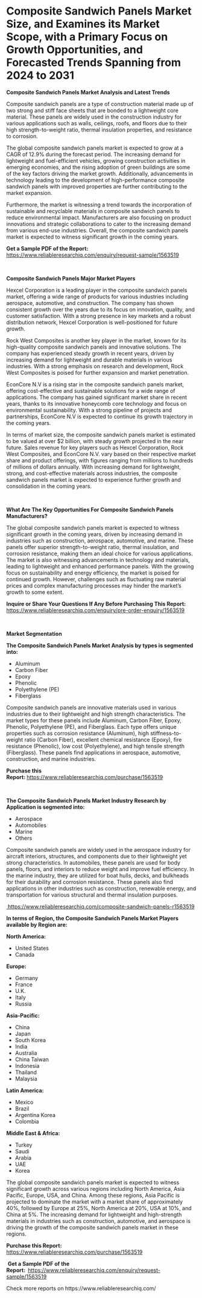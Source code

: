 <p><h1>Composite Sandwich Panels Market Size, and Examines its Market Scope, with a Primary Focus on Growth Opportunities, and Forecasted Trends Spanning from 2024 to 2031</h1></p><p><strong>Composite Sandwich Panels Market Analysis and Latest Trends</strong></p>
<p><p>Composite sandwich panels are a type of construction material made up of two strong and stiff face sheets that are bonded to a lightweight core material. These panels are widely used in the construction industry for various applications such as walls, ceilings, roofs, and floors due to their high strength-to-weight ratio, thermal insulation properties, and resistance to corrosion.</p><p>The global composite sandwich panels market is expected to grow at a CAGR of 12.9% during the forecast period. The increasing demand for lightweight and fuel-efficient vehicles, growing construction activities in emerging economies, and the rising adoption of green buildings are some of the key factors driving the market growth. Additionally, advancements in technology leading to the development of high-performance composite sandwich panels with improved properties are further contributing to the market expansion.</p><p>Furthermore, the market is witnessing a trend towards the incorporation of sustainable and recyclable materials in composite sandwich panels to reduce environmental impact. Manufacturers are also focusing on product innovations and strategic collaborations to cater to the increasing demand from various end-use industries. Overall, the composite sandwich panels market is expected to witness significant growth in the coming years.</p></p>
<p><strong>Get a Sample PDF of the Report:&nbsp;</strong> <a href="https://www.reliableresearchiq.com/enquiry/request-sample/1563519">https://www.reliableresearchiq.com/enquiry/request-sample/1563519</a></p>
<p>&nbsp;</p>
<p><strong>Composite Sandwich Panels Major Market Players</strong></p>
<p><p>Hexcel Corporation is a leading player in the composite sandwich panels market, offering a wide range of products for various industries including aerospace, automotive, and construction. The company has shown consistent growth over the years due to its focus on innovation, quality, and customer satisfaction. With a strong presence in key markets and a robust distribution network, Hexcel Corporation is well-positioned for future growth.</p><p>Rock West Composites is another key player in the market, known for its high-quality composite sandwich panels and innovative solutions. The company has experienced steady growth in recent years, driven by increasing demand for lightweight and durable materials in various industries. With a strong emphasis on research and development, Rock West Composites is poised for further expansion and market penetration.</p><p>EconCore N.V is a rising star in the composite sandwich panels market, offering cost-effective and sustainable solutions for a wide range of applications. The company has gained significant market share in recent years, thanks to its innovative honeycomb core technology and focus on environmental sustainability. With a strong pipeline of projects and partnerships, EconCore N.V is expected to continue its growth trajectory in the coming years.</p><p>In terms of market size, the composite sandwich panels market is estimated to be valued at over $2 billion, with steady growth projected in the near future. Sales revenue for key players such as Hexcel Corporation, Rock West Composites, and EconCore N.V. vary based on their respective market share and product offerings, with figures ranging from millions to hundreds of millions of dollars annually. With increasing demand for lightweight, strong, and cost-effective materials across industries, the composite sandwich panels market is expected to experience further growth and consolidation in the coming years.</p></p>
<p>&nbsp;</p>
<p><strong>What Are The Key Opportunities For Composite Sandwich Panels Manufacturers?</strong></p>
<p><p>The global composite sandwich panels market is expected to witness significant growth in the coming years, driven by increasing demand in industries such as construction, aerospace, automotive, and marine. These panels offer superior strength-to-weight ratio, thermal insulation, and corrosion resistance, making them an ideal choice for various applications. The market is also witnessing advancements in technology and materials, leading to lightweight and enhanced performance panels. With the growing focus on sustainability and energy efficiency, the market is poised for continued growth. However, challenges such as fluctuating raw material prices and complex manufacturing processes may hinder the market’s growth to some extent.</p></p>
<p><strong>Inquire or Share Your Questions If Any Before Purchasing This Report:</strong> <a href="https://www.reliableresearchiq.com/enquiry/pre-order-enquiry/1563519">https://www.reliableresearchiq.com/enquiry/pre-order-enquiry/1563519</a></p>
<p>&nbsp;</p>
<p><strong>Market Segmentation</strong></p>
<p><strong>The Composite Sandwich Panels Market Analysis by types is segmented into:</strong></p>
<p><ul><li>Aluminum</li><li>Carbon Fiber</li><li>Epoxy</li><li>Phenolic</li><li>Polyethylene (PE)</li><li>Fiberglass</li></ul></p>
<p><p>Composite sandwich panels are innovative materials used in various industries due to their lightweight and high strength characteristics. The market types for these panels include Aluminum, Carbon Fiber, Epoxy, Phenolic, Polyethylene (PE), and Fiberglass. Each type offers unique properties such as corrosion resistance (Aluminum), high stiffness-to-weight ratio (Carbon Fiber), excellent chemical resistance (Epoxy), fire resistance (Phenolic), low cost (Polyethylene), and high tensile strength (Fiberglass). These panels find applications in aerospace, automotive, construction, and marine industries.</p></p>
<p><strong>Purchase this Report:&nbsp;</strong><a href="https://www.reliableresearchiq.com/purchase/1563519">https://www.reliableresearchiq.com/purchase/1563519</a></p>
<p>&nbsp;</p>
<p><strong>The Composite Sandwich Panels Market Industry Research by Application is segmented into:</strong></p>
<p><ul><li>Aerospace</li><li>Automobiles</li><li>Marine</li><li>Others</li></ul></p>
<p><p>Composite sandwich panels are widely used in the aerospace industry for aircraft interiors, structures, and components due to their lightweight yet strong characteristics. In automobiles, these panels are used for body panels, floors, and interiors to reduce weight and improve fuel efficiency. In the marine industry, they are utilized for boat hulls, decks, and bulkheads for their durability and corrosion resistance. These panels also find applications in other industries such as construction, renewable energy, and transportation for various structural and thermal insulation purposes.</p></p>
<p><a href="https://www.reliableresearchiq.com/composite-sandwich-panels-r1563519">&nbsp;https://www.reliableresearchiq.com/composite-sandwich-panels-r1563519</a></p>
<p><strong>In terms of Region, the Composite Sandwich Panels Market Players available by Region are:</strong></p>
<p>
    <p> <strong> North America: </strong>
        <ul>
            <li>United States</li>
            <li>Canada</li>
        </ul>
        </p> 
    <p> <strong> Europe: </strong>
        <ul>
            <li>Germany</li>
            <li>France</li>
            <li>U.K.</li>
            <li>Italy</li>
            <li>Russia</li>
        </ul>
        </p> 
    <p> <strong> Asia-Pacific: </strong>
        <ul>
            <li>China</li>
            <li>Japan</li>
            <li>South Korea</li>
            <li>India</li>
            <li>Australia</li>
            <li>China Taiwan</li>
            <li>Indonesia</li>
            <li>Thailand</li>
            <li>Malaysia</li>
        </ul>
        </p> 
    <p> <strong> Latin America: </strong>
        <ul>
            <li>Mexico</li>
            <li>Brazil</li>
            <li>Argentina Korea</li>
            <li>Colombia</li>
        </ul>
        </p> 
    <p> <strong> Middle East & Africa: </strong>
        <ul>
            <li>Turkey</li>
            <li>Saudi</li>
            <li>Arabia</li>
            <li>UAE</li>
            <li>Korea</li>
        </ul>
    </p>
    </p>
<p><p>The global composite sandwich panels market is expected to witness significant growth across various regions including North America, Asia Pacific, Europe, USA, and China. Among these regions, Asia Pacific is projected to dominate the market with a market share of approximately 40%, followed by Europe at 25%, North America at 20%, USA at 10%, and China at 5%. The increasing demand for lightweight and high-strength materials in industries such as construction, automotive, and aerospace is driving the growth of the composite sandwich panels market in these regions.</p></p>
<p><strong>Purchase this Report: </strong><a href="https://www.reliableresearchiq.com/purchase/1563519">https://www.reliableresearchiq.com/purchase/1563519</a></p>
<p>&nbsp;<strong>Get a Sample PDF of the Report:&nbsp;&nbsp;</strong><a href="https://www.reliableresearchiq.com/enquiry/request-sample/1563519">https://www.reliableresearchiq.com/enquiry/request-sample/1563519</a></p>
<p><strong></strong></p>
<p>Check more reports on https://www.reliableresearchiq.com/</p>